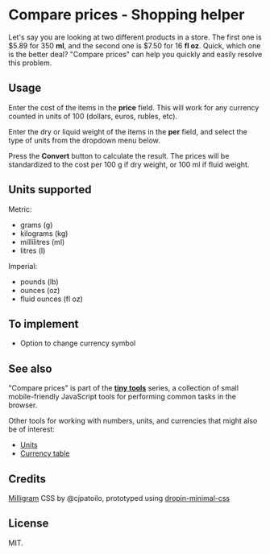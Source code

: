 # Compare prices - Shopping helper

Let's say you are looking at two different products in a store. The first one is $5.89 for 350 __ml__, and the second one is $7.50 for 16 __fl oz__. Quick, which one is the better deal? "Compare prices" can help you quickly and easily resolve this problem.

## Usage

Enter the cost of the items in the __price__ field. This will work for any currency counted in units of 100 (dollars, euros, rubles, etc).

Enter the dry or liquid weight of the items in the __per__ field, and select the type of units from the dropdown menu below.

Press the __Convert__ button to calculate the result. The prices will be standardized to the cost per 100 g if dry weight, or 100 ml if fluid weight.

## Units supported

Metric:

* grams (g)
* kilograms (kg)
* millilitres (ml)
* litres (l)

Imperial:

* pounds (lb)
* ounces (oz)
* fluid ounces (fl oz)

## To implement

* Option to change currency symbol

## See also

"Compare prices" is part of the [**tiny tools**](https://dohliam.github.io/tiny_tools/) series, a collection of small mobile-friendly JavaScript tools for performing common tasks in the browser.

Other tools for working with numbers, units, and currencies that might also be of interest:

* [Units](https://github.com/dohliam/units)
* [Currency table](https://github.com/dohliam/currency-table)

## Credits

[Milligram](https://github.com/milligram/milligram) CSS by @cjpatoilo, prototyped using [dropin-minimal-css](https://github.com/dohliam/dropin-minimal-css)

## License

MIT.
